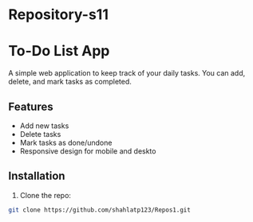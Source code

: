 # Repository-s11

# To-Do List App

A simple web application to keep track of your daily tasks. You can add, delete, and mark tasks as completed.

## Features

- Add new tasks
- Delete tasks
- Mark tasks as done/undone
- Responsive design for mobile and deskto

## Installation

1. Clone the repo:

```bash
git clone https://github.com/shahlatp123/Repos1.git



